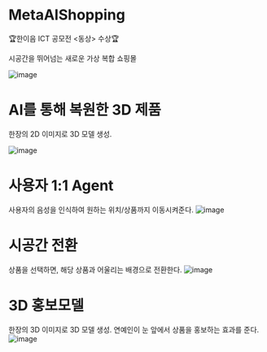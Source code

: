 # MetaAIShopping

🏆한이음 ICT 공모전 <동상> 수상🏆

시공간을 뛰어넘는 새로운 가상 복합 쇼핑몰

![image](https://github.com/capstone-design-metaAIshopping/MetaAIShopping/assets/28985207/d2353a91-5bf0-419a-b8d0-db90d1d9b59d)
<br>

# AI를 통해 복원한 3D 제품
  한장의 2D 이미지로 3D 모델 생성.
  
  ![image](https://github.com/capstone-design-metaAIshopping/MetaAIShopping/assets/28985207/1031d47d-7c22-4e8f-a780-be50ecd810f7)

# 사용자 1:1 Agent
  사용자의 음성을 인식하여 원하는 위치/상품까지 이동시켜준다.
  ![image](https://github.com/capstone-design-metaAIshopping/MetaAIShopping/assets/28985207/ebd1186a-4c2a-46a9-8a15-491c219cc422)

# 시공간 전환
  상품을 선택하면, 해당 상품과 어울리는 배경으로 전환한다.
  ![image](https://github.com/capstone-design-metaAIshopping/MetaAIShopping/assets/28985207/693aee6c-b3fa-407f-bef4-7aaaf0d07da6)

# 3D 홍보모델
  한장의 3D 이미지로 3D 모델 생성.
  연예인이 눈 앞에서 상품을 홍보하는 효과를 준다.
  ![image](https://github.com/capstone-design-metaAIshopping/MetaAIShopping/assets/28985207/3b1c2b4a-f7ce-4c3f-b359-0d298b576485)
